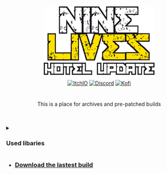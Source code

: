 <p align="center"><img src="logo.png" style="display:block; margin:auto; width:300px"></p>
<div align="center">
<p align="center">
<a href="https://sofycodes.itch.io/nine-lives"><img alt="ItchIO" src="https://img.shields.io/badge/itch.io-fa5c5c?&style?&style=for-the-badge&logo=itch.io&logoColor=white&alt=youtube style="margin-bottom: 5px;"></a>
<a href="https://discord.gg/YH9UYRgQxp"><img alt="Discord" src="https://img.shields.io/badge/Discord-7289da?&style?&style=for-the-badge&logo=discord&logoColor=white&alt=discord style="margin-bottom: 5px;"></a>
<a href="https://ko-fi.com/sofycat"><img alt="Kofi" src="https://img.shields.io/badge/KoFi-FF5E5B?&style?&style=for-the-badge&logo=ko-fi&logoColor=white&alt=ko-fi style="margin-bottom: 5px;"></a>
</p>
<h1></h1>
<p align="center">This is a place for archives and pre-patched builds</p>
 
</div>

<br>
<br>

<details>
	
<summary><h3>Used libaries</h3></summary>
<table align="center">
    <tr>
    </tr>
    <tr>
        <td align="right"><a href="https://github.com/JujuAdams/scribble"><img src="https://raw.githubusercontent.com/JujuAdams/scribble/master/LOGO.png" style="width:120px"></a></td>
        <td><a href="https://github.com/JujuAdams/scribble">Scribble Deluxe</a><br>Powerful, fully featured text renderer</td>
	<td align="right"><a href="https://github.com/offalynne/input"><img src="https://raw.githubusercontent.com/offalynne/input/main/LOGO.png" style="width:120px"></a></td>
        <td><a href="https://github.com/offalynne/input">Input</a><br>🖍 Comprehensive cross-platform input</td>
    </tr>
</table>
<p></p>
</div>
</details>


- ### [Download the lastest build](https://github.com/sofycodes/NineLives/releases/)

#
<br>
